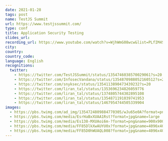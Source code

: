 ```yaml
---
date: 2021-01-28
tags: post
name: TestJS Summit
url: https://www.testjssummit.com/
type: conf
title: Application Security Testing
slides_url:
recording_url: https://www.youtube.com/watch?v=WjhWmG08wcw&list=PLfIM4SvaiIyz6xZHuHseq19wMBqOee49w&index=21&ab_channel=JavaScriptConferencesbyGitNation
city:
country:
country_code:
language: English
recognitions:
  twitter:
    - https://twitter.com/TestJSSummit/status/1354746038570029061?s=20
    - https://twitter.com/InfosecVandana/status/1354870988052160512?s=20
    - https://twitter.com/snyksec/status/1354113890473439232?s=20
    - https://twitter.com/liran_tal/status/1353696234826059776
    - https://twitter.com/liran_tal/status/1374805744302895108
    - https://twitter.com/liran_tal/status/1354871191039741953
    - https://twitter.com/liran_tal/status/1467954744505339904
images:
  - https://pbs.twimg.com/ad_img/1354724809884770305/wJu65e0A?format=png&name=small
  - https://pbs.twimg.com/media/EsrHaBxXUAA1Rst?format=jpg&name=large
  - https://pbs.twimg.com/media/Es138-MXUAoi6m-?format=png&name=900x900
  - https://pbs.twimg.com/media/FF85DlkXwAUYU0x?format=jpg&name=4096x4096
  - https://pbs.twimg.com/media/FF85D0hWUAQL008?format=jpg&name=4096x4096
---
```

